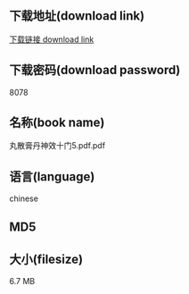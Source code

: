 ## 下载地址(download link)
[下载链接 download link](https://voluble-croquembouche-d321dc.netlify.app/?s=%E4%B8%B8%E6%95%A3%E8%86%8F%E4%B8%B9%E7%A5%9E%E6%95%88%E5%8D%81%E9%97%A85.pdf)

## 下载密码(download password)
8078

## 名称(book name)
丸散膏丹神效十门5.pdf.pdf

## 语言(language)
chinese

## MD5


## 大小(filesize)
6.7 MB
